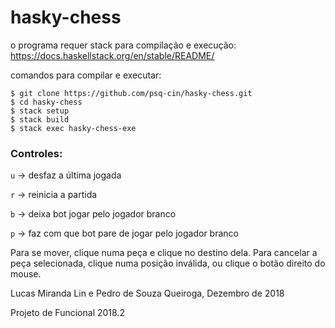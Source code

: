 # hasky-chess
o programa requer stack para compilação e execução: https://docs.haskellstack.org/en/stable/README/

comandos para compilar e executar:
```shell
$ git clone https://github.com/psq-cin/hasky-chess.git
$ cd hasky-chess
$ stack setup
$ stack build
$ stack exec hasky-chess-exe
```

### Controles:
`u` -> desfaz a última jogada

`r` -> reinicia a partida

`b` -> deixa bot jogar pelo jogador branco

`p` -> faz com que bot pare de jogar pelo jogador branco

Para se mover, clique numa peça e clique no destino dela. Para cancelar a peça selecionada, clique numa posição inválida, ou clique o botão direito do mouse.

Lucas Miranda Lin e Pedro de Souza Queiroga, Dezembro de 2018

Projeto de Funcional 2018.2
